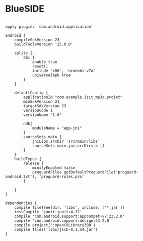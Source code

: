 # BlueSIDE

<pre><code>
apply plugin: 'com.android.application'

android {
    compileSdkVersion 23
    buildToolsVersion '25.0.0'

    splits {
        abi {
            enable true
            reset()
            include 'x86', 'armeabi-v7a'
            universalApk true
        }
    }

    defaultConfig {
        applicationId "com.example.isit_mp3c.projet"
        minSdkVersion 21
        targetSdkVersion 23
        versionCode 1
        versionName "1.0"

        ndk{
            moduleName = "app-jni"
        }
        sourceSets.main {
            jniLibs.srcDir 'src/main/libs'
            sourceSets.main.jni.srcDirs = []
        }
    }
    buildTypes {
        release {
            minifyEnabled false
            proguardFiles getDefaultProguardFile('proguard-android.txt'), 'proguard-rules.pro'
        }

    }
}

dependencies {
    compile fileTree(dir: 'libs', include: ['*.jar'])
    testCompile 'junit:junit:4.12'
    compile 'com.android.support:appcompat-v7:23.2.0'
    compile 'com.android.support:design:23.2.0'
    compile project(':openCVLibrary300')
    compile files('libs/jsch-0.1.54.jar')
}
</code></pre>
